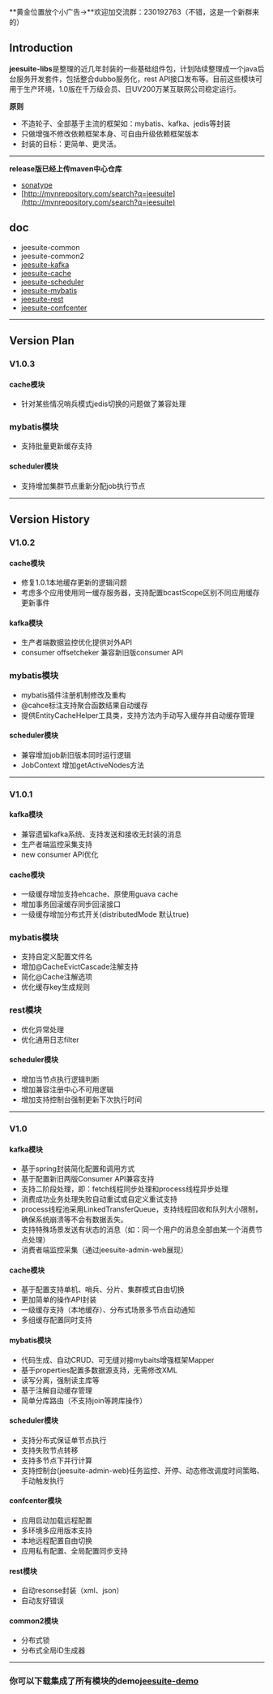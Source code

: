 **黄金位置放个小广告→**欢迎加交流群：230192763（不错，这是一个新群来的）
## Introduction
**jeesuite-libs**是整理的近几年封装的一些基础组件包，计划陆续整理成一个java后台服务开发套件，包括整合dubbo服务化，rest API接口发布等。目前这些模块可用于生产环境，1.0版在千万级会员、日UV200万某互联网公司稳定运行。

**原则**
- 不造轮子、全部基于主流的框架如：mybatis、kafka、jedis等封装
- 只做增强不修改依赖框架本身、可自由升级依赖框架版本
- 封装的目标：更简单、更灵活。
---
**release版已经上传maven中心仓库**
* [sonatype](https://oss.sonatype.org/content/repositories/releases/com/jeesuite/) 
* [http://mvnrepository.com/search?q=jeesuite](http://mvnrepository.com/search?q=jeesuite)

## doc
* jeesuite-common
* jeesuite-common2
* [jeesuite-kafka](./docs/kafka.md) 
* [jeesuite-cache](./docs/cache.md) 
* [jeesuite-scheduler](./docs/scheduler.md)
* [jeesuite-mybatis](./docs/mybatis.md) 
* [jeesuite-rest](./docs/rest.md) 
* [jeesuite-confcenter](./docs/confcenter.md)

--- 
## Version Plan
### V1.0.3 
#### cache模块
- 针对某些情况哨兵模式jedis切换的问题做了兼容处理

### mybatis模块
- 支持批量更新缓存支持

#### scheduler模块
- 支持增加集群节点重新分配job执行节点

---

## Version History
### V1.0.2 
#### cache模块
- 修复1.0.1本地缓存更新的逻辑问题
- 考虑多个应用使用同一缓存服务器，支持配置bcastScope区别不同应用缓存更新事件

#### kafka模块
- 生产者端数据监控优化提供对外API
- consumer offsetcheker 兼容新旧版consumer API

### mybatis模块
- mybatis插件注册机制修改及重构
- @cahce标注支持聚合函数结果自动缓存
- 提供EntityCacheHelper工具类，支持方法内手动写入缓存并自动缓存管理

#### scheduler模块
- 兼容增加job新旧版本同时运行逻辑
- JobContext 增加getActiveNodes方法

---
### V1.0.1
#### kafka模块
- 兼容遗留kafka系统、支持发送和接收无封装的消息
- 生产者端监控采集支持
- new consumer API优化

#### cache模块
- 一级缓存增加支持ehcache、原使用guava cache
- 增加事务回滚缓存同步回滚接口
- 一级缓存增加分布式开关(distributedMode 默认true)


### mybatis模块
- 支持自定义配置文件名
- 增加@CacheEvictCascade注解支持
- 简化@Cache注解选项
- 优化缓存key生成规则

### rest模块
- 优化异常处理
- 优化通用日志filter

#### scheduler模块
- 增加当节点执行逻辑判断
- 增加兼容注册中心不可用逻辑
- 增加支持控制台强制更新下次执行时间

---
### V1.0
#### kafka模块
- 基于spring封装简化配置和调用方式
- 基于配置新旧两版Consumer API兼容支持
- 支持二阶段处理，即：fetch线程同步处理和process线程异步处理
- 消费成功业务处理失败自动重试或自定义重试支持
- process线程池采用LinkedTransferQueue，支持线程回收和队列大小限制，确保系统崩溃等不会有数据丢失。
- 支持特殊场景发送有状态的消息（如：同一个用户的消息全部由某一个消费节点处理）
- 消费者端监控采集（通过jeesuite-admin-web展现）

#### cache模块
- 基于配置支持单机、哨兵、分片、集群模式自由切换
- 更加简单的操作API封装
- 一级缓存支持（本地缓存）、分布式场景多节点自动通知
- 多组缓存配置同时支持

#### mybatis模块
- 代码生成、自动CRUD、可无缝对接mybaits增强框架Mapper
- 基于properties配置多数据源支持，无需修改XML
- 读写分离，强制读主库等
- 基于注解自动缓存管理
- 简单分库路由（不支持join等跨库操作）

#### scheduler模块
- 支持分布式保证单节点执行
- 支持失败节点转移
- 支持多节点下并行计算
- 支持控制台(jeesuite-admin-web)任务监控、开停、动态修改调度时间策略、手动触发执行

#### confcenter模块
- 应用启动加载远程配置
- 多环境多应用版本支持
- 本地远程配置自由切换
- 应用私有配置、全局配置同步支持

#### rest模块
- 自动resonse封装（xml、json）
- 自动友好错误

#### common2模块
- 分布式锁
- 分布式全局ID生成器

---
### 你可以下载集成了所有模块的demo[jeesuite-demo](https://github.com/vakinge/jeesuite-demo) 

